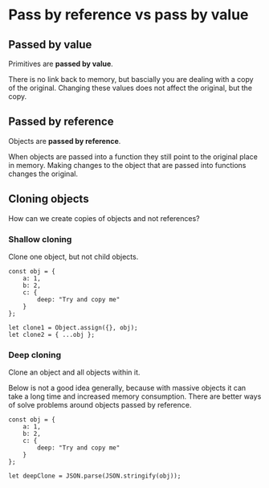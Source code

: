 # Pass by reference vs pass by value

## Passed by value

Primitives are **passed by value**.

There is no link back to memory, but bascially you are dealing with a copy of the original. Changing these values does not affect the original, but the copy.

## Passed by reference

Objects are **passed by reference**.

When objects are passed into a function they still point to the original place in memory. Making changes to the object that are passed into functions changes the original.

## Cloning objects

How can we create copies of objects and not references?

### Shallow cloning

Clone one object, but not child objects.

```
const obj = {
	a: 1,
	b: 2,
	c: {
		deep: "Try and copy me"
	}
};

let clone1 = Object.assign({}, obj);
let clone2 = { ...obj };
```

### Deep cloning

Clone an object and all objects within it.

Below is not a good idea generally, because with massive objects it can take a long time and increased memory consumption. There are better ways of solve problems around objects passed by reference.

```
const obj = {
	a: 1,
	b: 2,
	c: {
		deep: "Try and copy me"
	}
};

let deepClone = JSON.parse(JSON.stringify(obj)); 
```
